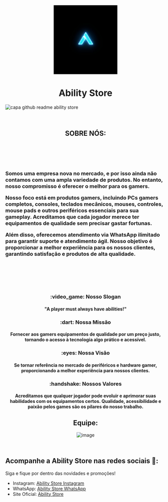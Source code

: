 <div align="center">
  <a href="https://github.com/AbilityStore/Ability-Store/blob/main/zoomed_image.jpg">
    <img src="https://github.com/AbilityStore/Ability-Store/blob/main/zoomed_image.jpg" width="200px">
  </a>
  <h1>Ability Store</h1>
</div>


![capa github readme ability store](https://uploaddeimagens.com.br/images/004/807/000/full/AbilityStoreBanner.png)

<br/>
<div align="center">
  
  <h2>SOBRE NÓS:</h2>
  
  <div height="400px" display="flex" items-center="center">
     <h3 align="left" width="50%">
<br/><br/><br/><br/>
 Somos uma empresa nova no mercado, e por isso ainda não contamos com uma ampla variedade de produtos. No entanto, nosso compromisso é oferecer o melhor para os gamers.

Nosso foco está em produtos gamers, incluindo PCs gamers completos, consoles, teclados mecânicos, mouses, controles, mouse pads e outros periféricos essenciais para sua gameplay. Acreditamos que cada jogador merece ter equipamentos de qualidade sem precisar gastar fortunas.

Além disso, oferecemos atendimento via WhatsApp ilimitado para garantir suporte e atendimento ágil. Nosso objetivo é proporcionar a melhor experiência para os nossos clientes, garantindo satisfação e produtos de alta qualidade.
     </h3>
     <br/><br/><br/><br/>
  </div>

##

<h3 align="center">:video_game: Nosso Slogan</h3>
<div align="center"><h4>"A player must always have abilities!"</h4></div>

<h3 align="center">:dart: Nossa Missão</h3>
<div align="center"><h4>Fornecer aos gamers equipamentos de qualidade por um preço justo, tornando o acesso à tecnologia algo prático e acessível.</h4></div>

<h3 align="center">:eyes: Nossa Visão</h3>
<div align="center"><h4>Se tornar referência no mercado de periféricos e hardware gamer, proporcionando a melhor experiência para nossos clientes.</h4></div>

<h3 align="center">:handshake: Nossos Valores</h3>
<div align="center"><h4>Acreditamos que qualquer jogador pode evoluir e aprimorar suas habilidades com os equipamentos certos. Qualidade, acessibilidade e paixão pelos games são os pilares do nosso trabalho.</h4></div>

##
   <h2>Equipe:</h2>
   
![image](https://uploaddeimagens.com.br/images/004/807/002/full/equipe_ability_store.png)

</div>
<br/>

## Acompanhe a Ability Store nas redes sociais 📱:

Siga e fique por dentro das novidades e promoções!

- Instagram: [Ability Store Instagram](https://www.instagram.com/abilitystore_oficial/)
- WhatsApp: [Ability Store WhatsApp](https://wa.me/seu-numero)
- Site Oficial: [Ability Store](https://www.abilitystore.com.br)
